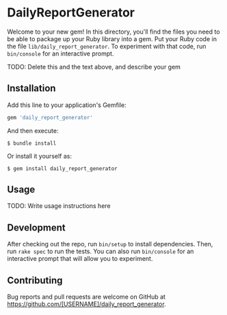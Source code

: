 # DailyReportGenerator

Welcome to your new gem! In this directory, you'll find the files you need to be able to package up your Ruby library into a gem. Put your Ruby code in the file `lib/daily_report_generator`. To experiment with that code, run `bin/console` for an interactive prompt.

TODO: Delete this and the text above, and describe your gem

## Installation

Add this line to your application's Gemfile:

```ruby
gem 'daily_report_generator'
```

And then execute:

    $ bundle install

Or install it yourself as:

    $ gem install daily_report_generator

## Usage

TODO: Write usage instructions here

## Development

After checking out the repo, run `bin/setup` to install dependencies. Then, run `rake spec` to run the tests. You can also run `bin/console` for an interactive prompt that will allow you to experiment.

## Contributing

Bug reports and pull requests are welcome on GitHub at https://github.com/[USERNAME]/daily_report_generator.

